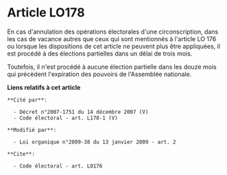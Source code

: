 # Article LO178

En cas d'annulation des opérations électorales d'une circonscription, dans les cas de vacance autres que ceux qui sont
mentionnés à l'article LO 176 ou lorsque les dispositions de cet article ne peuvent plus être appliquées, il est procédé à
des élections partielles dans un délai de trois mois. 

Toutefois, il n'est procédé à aucune élection partielle dans les douze mois qui précèdent l'expiration des pouvoirs de
l'Assemblée nationale.

**Liens relatifs à cet article**

	**Cité par**:

	  - Décret n°2007-1751 du 14 décembre 2007 (V)
	  - Code électoral - art. L178-1 (V)

	**Modifié par**:

	  - Loi organique n°2009-38 du 13 janvier 2009 - art. 2

	**Cite**:

	  - Code électoral - art. LO176

